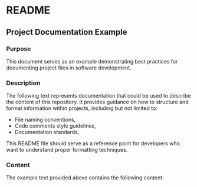 # README

## Project Documentation Example

### Purpose
This document serves as an example demonstrating best practices for documenting project files in software development.

### Description
The following text represents documentation that could be used to describe the content of this repository.
It provides guidance on how to structure and format information within projects, including but not limited to:
- File naming conventions,
- Code comments style guidelines,
- Documentation standards,

This README file should serve as a reference point for developers who want to understand proper formatting techniques.

### Content
The example text provided above contains the following content:



